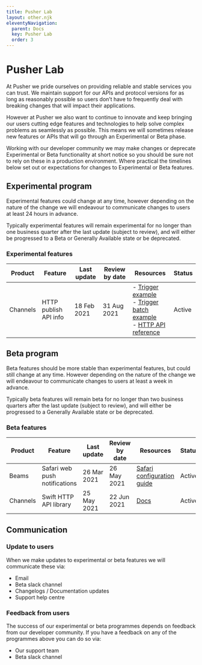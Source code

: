 ```yaml
---
title: Pusher Lab
layout: other.njk
eleventyNavigation:
  parent: Docs
  key: Pusher Lab
  order: 3
---
```


# Pusher Lab

At Pusher we pride ourselves on providing reliable and stable services you can trust. We maintain support for our APIs and protocol versions for as long as reasonably possible so users don’t have to frequently deal with breaking changes that will impact their applications.

However at Pusher we also want to continue to innovate and keep bringing our users cutting edge features and technologies to help solve complex problems as seamlessly as possible. This means we will sometimes release new features or APIs that will go through an Experimental or Beta phase.

Working with our developer community we may make changes or deprecate Experimental or Beta functionality at short notice so you should be sure not to rely on these in a production environment. Where practical the timelines below set out or expectations for changes to Experimental or Beta features.

## Experimental program

Experimental features could change at any time, however depending on the nature of the change we will endeavour to communicate changes to users at least 24 hours in advance.

Typically experimental features will remain experimental for no longer than one business quarter after the last update (subject to review), and will either be progressed to a Beta or Generally Available state or be deprecated.

### Experimental features

| Product  | Feature               | Last update | Review by date | Resources                                                                        | Status |
| -------- | --------------------- | ----------- | -------------- | -------------------------------------------------------------------------------- | ------ |
| Channels | HTTP publish API info | 18 Feb 2021 | 31 Aug 2021    | - [Trigger example] <br/> - [Trigger batch example] <br/> - [HTTP API reference] | Active |

[trigger example]: /docs/channels/server_api/http-api#example-fetch-subscriber-and-user-counts-at-the-time-of-publish
[trigger batch example]: /docs/channels/server_api/http-api#example-fetch-subscriber-and-user-counts-at-the-time-of-publish
[http api reference]: /docs/channels/library_auth_reference/rest-api#events

## Beta program

Beta features should be more stable than experimental features, but could still change at any time. However depending on the nature of the change we will endeavour to communicate changes to users at least a week in advance.

Typically beta features will remain beta for no longer than two business quarters after the last update (subject to review), and will either be progressed to a Generally Available state or be deprecated.

### Beta features

| Product | Feature                       | Last update | Review by date | Resources                                                                       | Status |
| ------- | ----------------------------- | ----------- | -------------- | ------------------------------------------------------------------------------- | ------ |
| Beams   | Safari web push notifications | 26 Mar 2021 | 26 May 2021    | [Safari configuration guide](/docs/beams/getting-started/web/configure-safari/) | Active |
| Channels  | Swift HTTP API library | 25 May 2021 | 22 Jun 2021 | [Docs](https://github.com/pusher/pusher-http-swift#installation) | Active  |

## Communication

### Update to users

When we make updates to experimental or beta features we will communicate these via:

- Email
- Beta slack channel
- Changelogs / Documentation updates
- Support help centre

### Feedback from users

The success of our experimental or beta programmes depends on feedback from our developer community. If you have a feedback on any of the programmes above you can do so via:

- Our support team
- Beta slack channel
